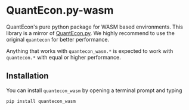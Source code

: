 # QuantEcon.py-wasm

QuantEcon's pure python package for WASM based environments. This library is a mirror of [QuantEcon.py](https://github.com/QuantEcon/QuantEcon.py).
We highly recommend to use the original `quantecon` for better performance.

Anything that works with `quantecon_wasm.*` is expected to work with `quantecon.*` with equal or higher performance.

## Installation

You can install `quantecon_wasm` by opening a terminal prompt and typing

```
pip install quantecon_wasm
```
